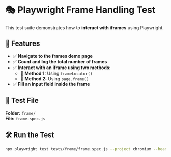 # 🎭 Playwright Frame Handling Test

This test suite demonstrates how to **interact with iframes** using Playwright.

## 📌 Features

- ✅ **Navigate to the frames demo page**
- ✅ **Count and log the total number of frames**
- ✅ **Interact with an iframe using two methods:**
  - 🔹 **Method 1:** Using `frameLocator()`
  - 🔹 **Method 2:** Using `page.frame()`
- ✅ **Fill an input field inside the frame**

## 📂 Test File

**Folder:** `frame/`  
**File:** `frame.spec.js`

## 🛠 Run the Test

```sh
npx playwright test tests/frame/frame.spec.js --project chromium --headed
```
